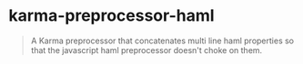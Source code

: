 karma-preprocessor-haml
=======================
> A Karma preprocessor that concatenates multi line haml properties so that the javascript haml preprocessor doesn't choke on them.
